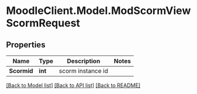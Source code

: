 # MoodleClient.Model.ModScormViewScormRequest

## Properties

Name | Type | Description | Notes
------------ | ------------- | ------------- | -------------
**Scormid** | **int** | scorm instance id | 

[[Back to Model list]](../README.md#documentation-for-models) [[Back to API list]](../README.md#documentation-for-api-endpoints) [[Back to README]](../README.md)

